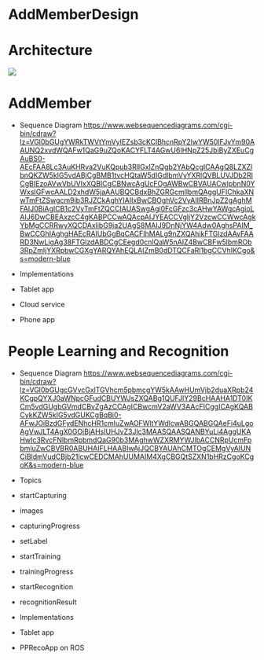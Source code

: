 # AddMemberDesign

# Architecture
![](https://docs.google.com/drawings/d/1hBYZEY3nbv3LDb4_GBEzU-ImwHIez7PBUzLJudvB6HE/pub?w=1125&h=731)

# AddMember
* Sequence Diagram
https://www.websequencediagrams.com/cgi-bin/cdraw?lz=VGl0bGUgYWRkTWVtYmVyIEZsb3cKClBhcnRpY2lwYW50IFJvYm90AAUNQ2xvdWQAFw1QaG9uZQoKACYFLT4AGwU6IHNpZ25JbiByZXEuCgAuBS0-AEcFAA8Lc3AuKHRva2VuKQpub3RlIGxlZnQgb2YAbQcgICAAgQ8LZXZlbnQKZW5kIG5vdABjCgBMB1tvcHQtaW5dIGdlbmVyYXRlQVBLUVJDb2RlCgBIEzoAVwVbUVIxXQBICgCBNwcAgUcFOgAWBwCBVAUACwlpbnN0YWxsIGFwcAALD2xhdW5jaAAUBQCBdxBhZGRGcmllbmQAggUFIChkaXNwTmFtZSwgcm9ib3RJZCkAghYIAIIxBwCBOghVc2VyAIIRBnJpZ2gAghMFAIJ0BiAgICB1c2VyTmFtZQCCIAUASwgAgi0FcGFzc3cAHwYAWgcAgioLAIJ6DwCBEAxzcC4gKABPCCwAQAcpAIJYEACCVgljY2VzcwCCWwcAgkYbMgCCRRwyXQCDAxlibG9ja2UAgS8MAIJ9DnNjYW4Adw0AghsPAIM_BwCCGhIAghgHAEcRAIUbGgBqCACFIhMALg9nZXQAhikFTGlzdAAvFAARD3NwLigAg38FTGlzdABDCgCEegd0cnlQaW5nAIZ4BwCBFw5lbmROb3RpZmljYXRpbwCGXgYARQYAhEQLAIZmB0dDTQCFaRl1bgCCVhIKCgo&s=modern-blue



* Implementations
 * Tablet app
 * Cloud service
 * Phone app
 

# People Learning and Recognition
* Sequence Diagram
https://www.websequencediagrams.com/cgi-bin/cdraw?lz=VGl0bGUgcGVvcGxlTGVhcm5pbmcgYW5kAAwHUmVjb2duaXRpb24KCgpQYXJ0aWNpcGFudCBUYWJsZXQABg1QUFJlY29BcHAAHA1DT0IKCm5vdGUgbGVmdCBvZgAzCCAgICBwcmV2aWV3AAcFICggICAgKQABCykKZW5kIG5vdGUKCgBqBi0-AFwJOiBzdGFydENhcHR1cmluZwAOFWltYWdlcwABGQABGQAeFi4uLgoAgVwJLT4AgX0GOiBjAHsIUHJvZ3Jlc3MAASQAASQANBYuLi4AggUKAHwIc3RvcFNlbmRpbmdQaG90b3MAghwWZXRMYWJlbACCNRpUcmFpbmluZwCBVBR0ABUHAIFLHAABIwAjJQCBYAUAhCMTOgCEMgVyAIUNCiBldmVudCBjb21lcwCEDCMAhUUMAIM4XgCBGQtSZXN1bHRzCgoKCgoK&s=modern-blue

* Topics 
 * startCapturing
 * images
 * capturingProgress
 * setLabel
 * startTraining
 * trainingProgress
 * startRecognition
 * recognitionResult

* Implementations
 * Tablet app
 * PPRecoApp on ROS
